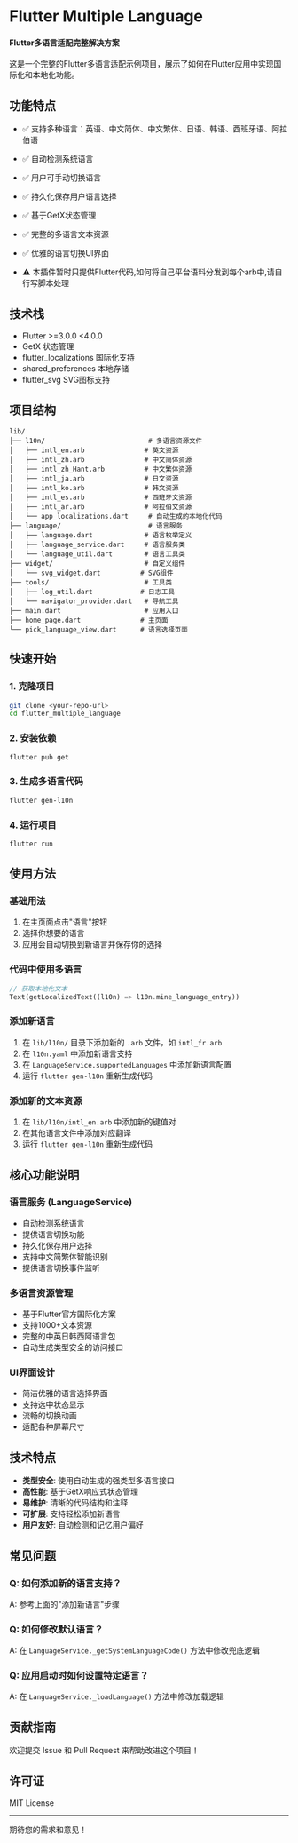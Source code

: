 # Flutter Multiple Language

#### Flutter多语言适配完整解决方案

这是一个完整的Flutter多语言适配示例项目，展示了如何在Flutter应用中实现国际化和本地化功能。

## 功能特点

- ✅ 支持多种语言：英语、中文简体、中文繁体、日语、韩语、西班牙语、阿拉伯语
- ✅ 自动检测系统语言
- ✅ 用户可手动切换语言
- ✅ 持久化保存用户语言选择
- ✅ 基于GetX状态管理
- ✅ 完整的多语言文本资源
- ✅ 优雅的语言切换UI界面

- ⚠️ 本插件暂时只提供Flutter代码,如何将自己平台语料分发到每个arb中,请自行写脚本处理

## 技术栈

- Flutter >=3.0.0 <4.0.0
- GetX 状态管理
- flutter_localizations 国际化支持
- shared_preferences 本地存储
- flutter_svg SVG图标支持

## 项目结构

```
lib/
├── l10n/                          # 多语言资源文件
│   ├── intl_en.arb               # 英文资源
│   ├── intl_zh.arb               # 中文简体资源
│   ├── intl_zh_Hant.arb          # 中文繁体资源
│   ├── intl_ja.arb               # 日文资源
│   ├── intl_ko.arb               # 韩文资源
│   ├── intl_es.arb               # 西班牙文资源
│   ├── intl_ar.arb               # 阿拉伯文资源
│   └── app_localizations.dart     # 自动生成的本地化代码
├── language/                      # 语言服务
│   ├── language.dart             # 语言枚举定义
│   ├── language_service.dart     # 语言服务类
│   └── language_util.dart        # 语言工具类
├── widget/                       # 自定义组件
│   └── svg_widget.dart          # SVG组件
├── tools/                        # 工具类
│   ├── log_util.dart            # 日志工具
│   └── navigator_provider.dart   # 导航工具
├── main.dart                     # 应用入口
├── home_page.dart               # 主页面
└── pick_language_view.dart      # 语言选择页面
```

## 快速开始

### 1. 克隆项目

```bash
git clone <your-repo-url>
cd flutter_multiple_language
```

### 2. 安装依赖

```bash
flutter pub get
```

### 3. 生成多语言代码

```bash
flutter gen-l10n
```

### 4. 运行项目

```bash
flutter run
```

## 使用方法

### 基础用法

1. 在主页面点击"语言"按钮
2. 选择你想要的语言
3. 应用会自动切换到新语言并保存你的选择

### 代码中使用多语言

```dart
// 获取本地化文本
Text(getLocalizedText((l10n) => l10n.mine_language_entry))
```

### 添加新语言

1. 在 `lib/l10n/` 目录下添加新的 `.arb` 文件，如 `intl_fr.arb`
2. 在 `l10n.yaml` 中添加新语言支持
3. 在 `LanguageService.supportedLanguages` 中添加新语言配置
4. 运行 `flutter gen-l10n` 重新生成代码

### 添加新的文本资源

1. 在 `lib/l10n/intl_en.arb` 中添加新的键值对
2. 在其他语言文件中添加对应翻译
3. 运行 `flutter gen-l10n` 重新生成代码

## 核心功能说明

### 语言服务 (LanguageService)

- 自动检测系统语言
- 提供语言切换功能
- 持久化保存用户选择
- 支持中文简繁体智能识别
- 提供语言切换事件监听

### 多语言资源管理

- 基于Flutter官方国际化方案
- 支持1000+文本资源
- 完整的中英日韩西阿语言包
- 自动生成类型安全的访问接口

### UI界面设计

- 简洁优雅的语言选择界面
- 支持选中状态显示
- 流畅的切换动画
- 适配各种屏幕尺寸

## 技术特点

- **类型安全**: 使用自动生成的强类型多语言接口
- **高性能**: 基于GetX响应式状态管理
- **易维护**: 清晰的代码结构和注释
- **可扩展**: 支持轻松添加新语言
- **用户友好**: 自动检测和记忆用户偏好

## 常见问题

### Q: 如何添加新的语言支持？
A: 参考上面的"添加新语言"步骤

### Q: 如何修改默认语言？
A: 在 `LanguageService._getSystemLanguageCode()` 方法中修改兜底逻辑

### Q: 应用启动时如何设置特定语言？
A: 在 `LanguageService._loadLanguage()` 方法中修改加载逻辑

## 贡献指南

欢迎提交 Issue 和 Pull Request 来帮助改进这个项目！

## 许可证

MIT License

---

期待您的需求和意见！